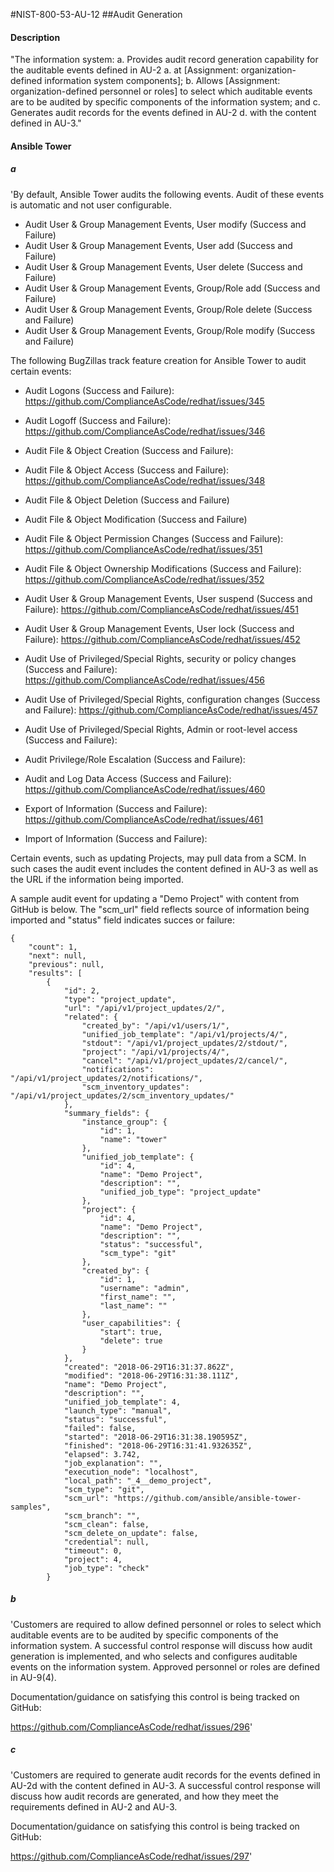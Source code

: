 #NIST-800-53-AU-12
##Audit Generation
#### Description
"The information system:
  a.  Provides audit record generation capability for the auditable events defined in AU-2 a. at [Assignment: organization-defined information system components];
  b.  Allows [Assignment: organization-defined personnel or roles] to select which auditable events are to be audited by specific components of the information system; and
  c.  Generates audit records for the events defined in AU-2 d. with the content defined in AU-3."
#### Ansible Tower

##### a
'By default, Ansible Tower audits the following events.
Audit of these events is automatic and not user configurable.

- Audit User & Group Management Events,
User modify (Success and Failure)
- Audit User & Group Management Events,
User add (Success and Failure)
- Audit User & Group Management Events,
User delete (Success and Failure)
- Audit User & Group Management Events,
Group/Role add (Success and Failure)
- Audit User & Group Management Events,
Group/Role delete (Success and Failure)
- Audit User & Group Management Events,
Group/Role modify (Success and Failure)


The following BugZillas track feature creation for Ansible Tower
to audit certain events:

- Audit Logons (Success and Failure):
https://github.com/ComplianceAsCode/redhat/issues/345

- Audit Logoff (Success and Failure):
https://github.com/ComplianceAsCode/redhat/issues/346

- Audit File & Object Creation (Success and Failure):

- Audit File & Object Access (Success and Failure):
https://github.com/ComplianceAsCode/redhat/issues/348

- Audit File & Object Deletion (Success and Failure)

- Audit File & Object Modification (Success and Failure)

- Audit File & Object Permission Changes (Success and Failure):
https://github.com/ComplianceAsCode/redhat/issues/351

- Audit File & Object Ownership Modifications (Success and Failure):
https://github.com/ComplianceAsCode/redhat/issues/352

- Audit User & Group Management Events, User suspend (Success and Failure):
https://github.com/ComplianceAsCode/redhat/issues/451

- Audit User & Group Management Events, User lock (Success and Failure):
https://github.com/ComplianceAsCode/redhat/issues/452

- Audit Use of Privileged/Special Rights, security or policy changes (Success and Failure):
https://github.com/ComplianceAsCode/redhat/issues/456

- Audit Use of Privileged/Special Rights, configuration changes (Success and Failure):
https://github.com/ComplianceAsCode/redhat/issues/457

- Audit Use of Privileged/Special Rights, Admin or root-level access (Success and Failure):
- Audit Privilege/Role Escalation (Success and Failure):

- Audit and Log Data Access (Success and Failure):
https://github.com/ComplianceAsCode/redhat/issues/460

- Export of Information (Success and Failure):
https://github.com/ComplianceAsCode/redhat/issues/461

- Import of Information (Success and Failure):

Certain events, such as updating Projects, may pull data
from a SCM. In such cases the audit event includes the content
defined in AU-3 as well as the URL if the information being imported.

A sample audit event for updating a "Demo Project" with content from
GitHub is below. The "scm_url" field reflects source of information
being imported and "status" field indicates succes or failure:

    {
        "count": 1,
        "next": null,
        "previous": null,
        "results": [
            {
                "id": 2,
                "type": "project_update",
                "url": "/api/v1/project_updates/2/",
                "related": {
                    "created_by": "/api/v1/users/1/",
                    "unified_job_template": "/api/v1/projects/4/",
                    "stdout": "/api/v1/project_updates/2/stdout/",
                    "project": "/api/v1/projects/4/",
                    "cancel": "/api/v1/project_updates/2/cancel/",
                    "notifications": "/api/v1/project_updates/2/notifications/",
                    "scm_inventory_updates": "/api/v1/project_updates/2/scm_inventory_updates/"
                },
                "summary_fields": {
                    "instance_group": {
                        "id": 1,
                        "name": "tower"
                    },
                    "unified_job_template": {
                        "id": 4,
                        "name": "Demo Project",
                        "description": "",
                        "unified_job_type": "project_update"
                    },
                    "project": {
                        "id": 4,
                        "name": "Demo Project",
                        "description": "",
                        "status": "successful",
                        "scm_type": "git"
                    },
                    "created_by": {
                        "id": 1,
                        "username": "admin",
                        "first_name": "",
                        "last_name": ""
                    },
                    "user_capabilities": {
                        "start": true,
                        "delete": true
                    }
                },
                "created": "2018-06-29T16:31:37.862Z",
                "modified": "2018-06-29T16:31:38.111Z",
                "name": "Demo Project",
                "description": "",
                "unified_job_template": 4,
                "launch_type": "manual",
                "status": "successful",
                "failed": false,
                "started": "2018-06-29T16:31:38.190595Z",
                "finished": "2018-06-29T16:31:41.932635Z",
                "elapsed": 3.742,
                "job_explanation": "",
                "execution_node": "localhost",
                "local_path": "_4__demo_project",
                "scm_type": "git",
                "scm_url": "https://github.com/ansible/ansible-tower-samples",
                "scm_branch": "",
                "scm_clean": false,
                "scm_delete_on_update": false,
                "credential": null,
                "timeout": 0,
                "project": 4,
                "job_type": "check"
            }


##### b
'Customers are required to allow defined personnel or roles to select
which auditable events are to be audited by specific components of the
information system. A successful control response will discuss how
audit generation is implemented, and who selects and configures
auditable events on the information system. Approved personnel or
roles are defined in AU-9(4).

Documentation/guidance on satisfying this control is being
tracked on GitHub:

https://github.com/ComplianceAsCode/redhat/issues/296'


##### c
'Customers are required to generate audit records for the events
defined in AU-2d with the content defined in AU-3. A successful control
response will discuss how audit records are generated, and how they meet
the requirements defined in AU-2 and AU-3.

Documentation/guidance on satisfying this control is being
tracked on GitHub:

https://github.com/ComplianceAsCode/redhat/issues/297'


